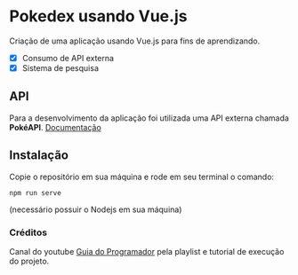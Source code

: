 # Pokedex usando Vue.js

Criação de uma aplicação usando Vue.js para fins de aprendizando. 

- [X] Consumo de API externa
- [X] Sistema de pesquisa 

## API

Para a desenvolvimento da aplicação foi utilizada uma API externa chamada <b>PokéAPI</b>.
[Documentação](https://pokeapi.co/) 


## Instalação
Copie o repositório em sua máquina e rode em seu terminal o comando:
```
npm run serve
```
(necessário possuir o Nodejs em sua máquina)

### Créditos
Canal do youtube [Guia do Programador](https://www.youtube.com/channel/UC_issB-37g9lwfAA37fy2Tg) pela playlist e tutorial de execução do projeto.
